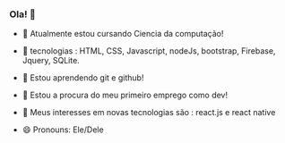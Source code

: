 ### Ola! 👋


- 🔭 Atualmente estou cursando Ciencia da computação!

- 👯 tecnologias : HTML, CSS, Javascript, nodeJs, bootstrap, Firebase, Jquery, SQLite.

- 🌱 Estou aprendendo git e github!

- 👯 Estou a procura do meu primeiro emprego como dev!

- 💬 Meus interesses em novas tecnologias são : react.js e react native

- 😄 Pronouns: Ele/Dele


